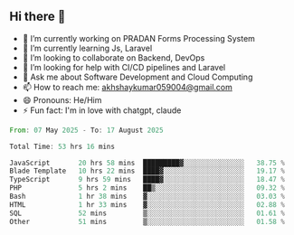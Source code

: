 ## Hi there 👋
- 🔭 I’m currently working on PRADAN Forms Processing System
- 🌱 I’m currently learning Js, Laravel
- 👯 I’m looking to collaborate on Backend, DevOps
- 🤔 I’m looking for help with CI/CD pipelines and Laravel
- 💬 Ask me about Software Development and Cloud Computing
- 📫 How to reach me: akhshaykumar059004@gmail.com
- 😄 Pronouns: He/Him
- ⚡ Fun fact: I'm in love with chatgpt, claude
 <!--START_SECTION:waka-->

```rust
From: 07 May 2025 - To: 17 August 2025

Total Time: 53 hrs 16 mins

JavaScript       20 hrs 58 mins  █████████▓░░░░░░░░░░░░░░░   38.75 %
Blade Template   10 hrs 22 mins  ████▓░░░░░░░░░░░░░░░░░░░░   19.17 %
TypeScript       9 hrs 59 mins   ████▓░░░░░░░░░░░░░░░░░░░░   18.47 %
PHP              5 hrs 2 mins    ██▒░░░░░░░░░░░░░░░░░░░░░░   09.32 %
Bash             1 hr 38 mins    ▓░░░░░░░░░░░░░░░░░░░░░░░░   03.03 %
HTML             1 hr 33 mins    ▓░░░░░░░░░░░░░░░░░░░░░░░░   02.88 %
SQL              52 mins         ▒░░░░░░░░░░░░░░░░░░░░░░░░   01.61 %
Other            51 mins         ▒░░░░░░░░░░░░░░░░░░░░░░░░   01.58 %
```

<!--END_SECTION:waka-->
